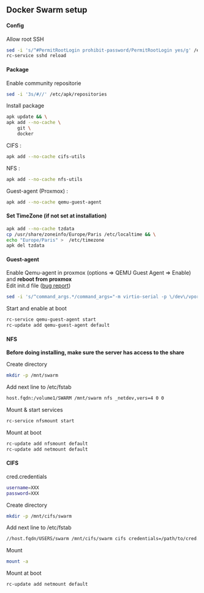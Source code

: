 ## Docker Swarm setup

#### Config
Allow root SSH
```bash
sed -i 's/^#PermitRootLogin prohibit-password/PermitRootLogin yes/g' /etc/ssh/sshd_config
rc-service sshd reload
```

#### Package
Enable community repositorie
```bash
sed -i '3s/#//' /etc/apk/repositories
```
Install package
```bash
apk update && \
apk add --no-cache \
    git \
    docker
```
CIFS :
```bash
apk add --no-cache cifs-utils
```
NFS :
```bash
apk add --no-cache nfs-utils
```
Guest-agent (Proxmox) :
```bash
apk add --no-cache qemu-guest-agent
```

#### Set TimeZone (if not set at installation)
```bash
apk add --no-cache tzdata
cp /usr/share/zoneinfo/Europe/Paris /etc/localtime && \
echo "Europe/Paris" >  /etc/timezone
apk del tzdata
```

#### Guest-agent
Enable Qemu-agent in proxmox (options => QEMU Guest Agent => Enable) and **reboot from proxmox** \
Edit init.d file ([bug report](https://gitlab.alpinelinux.org/alpine/aports/-/issues/8894 "Alpine Linux GitLab"))
```bash
sed -i 's/^command_args.*/command_args="-m virtio-serial -p \/dev\/vport2p1 -l \/var\/log\/qemu-ga.log -d"/g' /etc/init.d/qemu-guest-agent
```
Start and enable at boot
```bash
rc-service qemu-guest-agent start
rc-update add qemu-guest-agent default
```

#### NFS
**Before doing installing, make sure the server has access to the share**

Create directory
```bash
mkdir -p /mnt/swarm
```
Add next line to /etc/fstab
```bash
host.fqdn:/volume1/SWARM /mnt/swarm nfs _netdev,vers=4 0 0
```
Mount & start services
```bash
rc-service nfsmount start
```
Mount at boot
```bash
rc-update add nfsmount default
rc-update add netmount default
```
#### CIFS
cred.credentials
```bash
username=XXX
password=XXX
```
Create directory
```bash
mkdir -p /mnt/cifs/swarm
```
Add next line to /etc/fstab
```bash
//host.fqdn/USERS/swarm /mnt/cifs/swarm cifs credentials=/path/to/cred.credentials,exec,rw,uid=0,gid=0,dir_mode=0777,file_mode=0777 0 0
```
Mount
```bash
mount -a
```
Mount at boot
```bash
rc-update add netmount default
```
